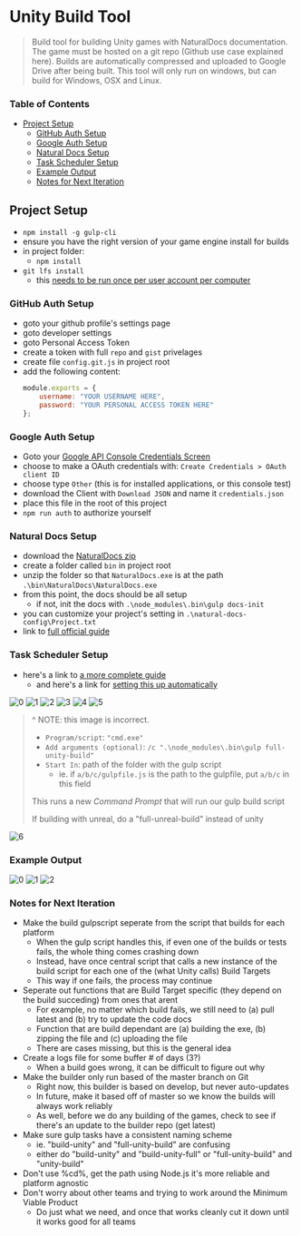 # Unity Build Tool <!-- omit in toc -->

> Build tool for building Unity games with NaturalDocs documentation. 
> The game must be hosted on a git repo (Github use case explained here). 
> Builds are automatically compressed and uploaded to Google Drive after being built.
> This tool will only run on windows, but can build for Windows, OSX and Linux. 

### Table of Contents

- [Project Setup](#project-setup)
  - [GitHub Auth Setup](#github-auth-setup)
  - [Google Auth Setup](#google-auth-setup)
  - [Natural Docs Setup](#natural-docs-setup)
  - [Task Scheduler Setup](#task-scheduler-setup)
  - [Example Output](#example-output)
  - [Notes for Next Iteration](#notes-for-next-iteration)

## Project Setup

- `npm install -g gulp-cli`
- ensure you have the right version of your game engine install for builds 
- in project folder:
  - `npm install`
- `git lfs install`
  - this [needs to be run once per user account per computer](https://git-lfs.github.com/)

### GitHub Auth Setup
- goto your github profile's settings page
- goto developer settings
- goto Personal Access Token
- create a token with full `repo` and `gist` privelages
- create file `config.git.js` in project root
- add the following content:
  ```javascript
  module.exports = {
      username: "YOUR USERNAME HERE",
      password: "YOUR PERSONAL ACCESS TOKEN HERE"
  };
  ```


### Google Auth Setup

- Goto your [Google API Console Credentials Screen](https://console.developers.google.com/apis/credentials/)
- choose to make a OAuth credentials with: `Create Credentials > OAuth client ID`
- choose type `Other` (this is for installed applications, or this console test)
- download the Client with `Download JSON` and name it `credentials.json`
- place this file in the root of this project
- `npm run auth` to authorize yourself


### Natural Docs Setup
- download the [NaturalDocs zip](https://www.naturaldocs.org/download/)
- create a folder called `bin` in project root
- unzip the folder so that `NaturalDocs.exe` is at the path `.\bin\NaturalDocs\NaturalDocs.exe`
- from this point, the docs should be all setup
  - if not, init the docs with `.\node_modules\.bin\gulp docs-init`
- you can customize your project's setting in `.\natural-docs-config\Project.txt`
- link to [full official guide](https://www.naturaldocs.org/getting_started/getting_set_up/#starting_a_new_project)


### Task Scheduler Setup

- here's a link to [a more complete guide](https://www.digitalcitizen.life/how-create-task-basic-task-wizard)
  - and here's a link for [setting this up automatically](https://stackoverflow.com/questions/1020023/specifying-start-in-directory-in-schtasks-command-in-windows)

![0](./readme-assets/task-schedueller-0.png)
![1](./readme-assets/task-schedueller-1.png)
![2](./readme-assets/task-schedueller-2.png)
![3](./readme-assets/task-schedueller-3.png)
![4](./readme-assets/task-schedueller-4.png)
![5](./readme-assets/task-schedueller-5.png)
> ^ NOTE: this image is incorrect.
> 
> - `Program/script`: `"cmd.exe"`
> - `Add arguments (optional)`: `/c ".\node_modules\.bin\gulp full-unity-build"`
> - `Start In`: path of the folder with the gulp script
>   - ie. if `a/b/c/gulpfile.js` is the path to the gulpfile, put `a/b/c` in this field
> 
> This runs a new *Command Prompt* that will run our gulp build script
>
> If building with unreal, do a "full-unreal-build" instead of unity


![6](./readme-assets/task-schedueller-6.png)

### Example Output

![0](./readme-assets/example-output-0.png)
![1](./readme-assets/example-output-1.png)
![2](./readme-assets/example-output-2.png)


### Notes for Next Iteration

- Make the build gulpscript seperate from the script that builds for each platform
  - When the gulp script handles this, if even one of the builds or tests fails, the whole thing comes crashing down
  - Instead, have once central script that calls a new instance of the build script for each one of the (what Unity calls) Build Targets
  - This way if one fails, the process may continue
- Seperate out functions that are Build Target specific (they depend on the build succeding) from ones that arent
  - For example, no matter which build fails, we still need to (a) pull latest and (b) try to update the code docs
  - Function that are build dependant are (a) building the exe, (b) zipping the file and (c) uploading the file
  - There are cases missing, but this is the general idea
- Create a logs file for some buffer # of days (3?)
  - When a build goes wrong, it can be difficult to figure out why
- Make the builder only run based of the master branch on Git
  - Right now, this builder is based on develop, but never auto-updates
  - In future, make it based off of master so we know the builds will always work reliably
  - As well, before we do any building of the games, check to see if there's an update to the builder repo (get latest)
- Make sure gulp tasks have a consistent naming scheme
  - ie. "build-unity" and "full-unity-build" are confusing
  - either do "build-unity" and "build-unity-full" or "full-unity-build" and "unity-build"
- Don't use %cd%, get the path using Node.js it's more reliable and platform agnostic
- Don't worry about other teams and trying to work around the Minimum Viable Product
  - Do just what we need, and once that works cleanly cut it down until it works good for all teams
